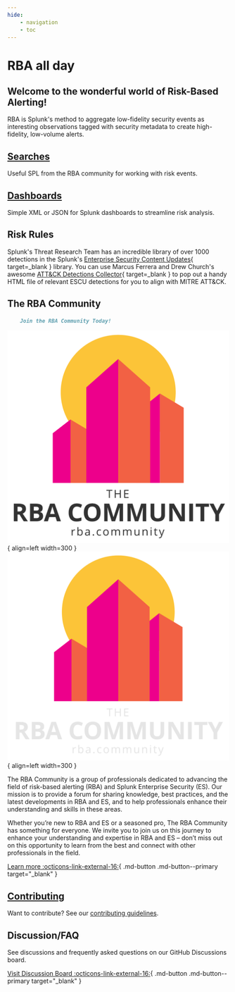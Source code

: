 ```yaml
---
hide:
    - navigation
    - toc
---
```

# RBA all day

## Welcome to the wonderful world of Risk-Based Alerting!

RBA is Splunk's method to aggregate low-fidelity security events as interesting observations tagged with security metadata to create high-fidelity, low-volume alerts.

## [Searches](searches/)

Useful SPL from the RBA community for working with risk events.

## [Dashboards](dashboards/)

Simple XML or JSON for Splunk dashboards to streamline risk analysis.

## Risk Rules

Splunk's Threat Research Team has an incredible library of over 1000 detections in the Splunk's [Enterprise Security Content Updates](https://research.splunk.com/){ target=_blank } library. You can use Marcus Ferrera and Drew Church's awesome [ATT&CK Detections Collector](https://github.com/splunk/attack-detections-collector){ target=_blank } to pop out a handy HTML file of relevant ESCU detections for you to align with MITRE ATT&CK.

## The RBA Community

``` markdown title="The RBA Community"
    Join the RBA Community Today!
```

<div class="result" markdown>

![The RBA Community](assets/rba_community_light.png#only-light){ align=left width=300 }
![The RBA Community](assets/rba_community_dark.png#only-dark){ align=left width=300 }

The RBA Community is a group of professionals dedicated to advancing the field of risk-based alerting (RBA) and Splunk Enterprise Security (ES). Our mission is to provide a forum for sharing knowledge, best practices, and the latest developments in RBA and ES, and to help professionals enhance their understanding and skills in these areas.

Whether you’re new to RBA and ES or a seasoned pro, The RBA Community has something for everyone. We invite you to join us on this journey to enhance your understanding and expertise in RBA and ES – don’t miss out on this opportunity to learn from the best and connect with other professionals in the field.

[Learn more :octicons-link-external-16:](https://rba.community "Learn more about the RBA Community"){ .md-button .md-button--primary target="_blank" }

</div>

## [Contributing](contributing/contributing-guidelines/)

Want to contribute? See our [contributing guidelines](contributing/contributing-guidelines/).

## Discussion/FAQ

See discussions and frequently asked questions on our GitHub Discussions board.

[Visit Discussion Board :octicons-link-external-16:](https://github.com/splunk/rba/discussions "Visit Discussion Board"){ .md-button .md-button--primary target="_blank" }